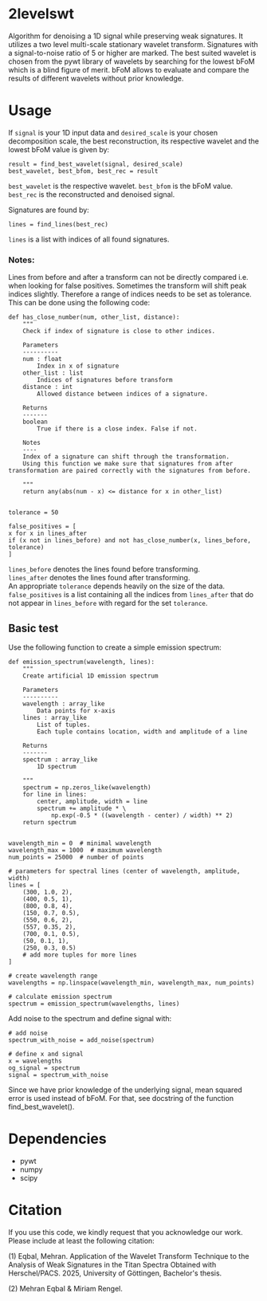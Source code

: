 # 2levelswt
Algorithm for denoising a 1D signal while preserving weak signatures. It utilizes a two level multi-scale stationary wavelet transform.
Signatures with a signal-to-noise ratio of 5 or higher are marked. The best suited wavelet is chosen from the pywt library of wavelets by searching for the lowest bFoM which is a blind figure of merit. bFoM allows to evaluate and compare the results of different wavelets without prior knowledge.

# Usage
If `signal` is your 1D input data and `desired_scale` is your chosen decomposition scale, the best reconstruction,  its respective wavelet and the lowest bFoM value is given by:

    result = find_best_wavelet(signal, desired_scale)
    best_wavelet, best_bfom, best_rec = result

`best_wavelet` is the respective wavelet.
`best_bfom` is the bFoM value.
`best_rec` is the reconstructed and denoised signal.

Signatures are found by:

    lines = find_lines(best_rec)

`lines` is a list with indices of all found signatures.

### Notes:

Lines from before and after a transform can not be directly compared i.e. when looking for false positives.
Sometimes the transform will shift peak indices slightly. Therefore a range of indices needs to be set as tolerance. This can be done using the following code:

    def has_close_number(num, other_list, distance):
        """
        Check if index of signature is close to other indices.

        Parameters
        ----------
        num : float
            Index in x of signature 
        other_list : list
            Indices of signatures before transform
        distance : int
            Allowed distance between indices of a signature.

        Returns
        -------
        boolean
            True if there is a close index. False if not.

        Notes
        ----
        Index of a signature can shift through the transformation.
        Using this function we make sure that signatures from after transformation are paired correctly with the signatures from before. 

        """
        return any(abs(num - x) <= distance for x in other_list)
        
        
    tolerance = 50
    
    false_positives = [
    x for x in lines_after
    if (x not in lines_before) and not has_close_number(x, lines_before, tolerance)
    ]

`lines_before` denotes the lines found before transforming.\
`lines_after` denotes the lines found after transforming.\
An appropriate `tolerance` depends heavily on the size of the data. \
`false_positives` is a list containing all the indices from `lines_after` that do not appear in `lines_before` with regard for the set `tolerance`.

    

## Basic test
Use the following function to create a simple emission spectrum:

    def emission_spectrum(wavelength, lines):
        """
        Create artificial 1D emission spectrum

        Parameters
        ----------
        wavelength : array_like
            Data points for x-axis
        lines : array_like
            List of tuples.
            Each tuple contains location, width and amplitude of a line

        Returns
        -------
        spectrum : array_like
            1D spectrum

        """
        spectrum = np.zeros_like(wavelength)
        for line in lines:
            center, amplitude, width = line
            spectrum += amplitude * \
                np.exp(-0.5 * ((wavelength - center) / width) ** 2)
        return spectrum


    wavelength_min = 0  # minimal wavelength
    wavelength_max = 1000  # maximum wavelength
    num_points = 25000  # number of points

    # parameters for spectral lines (center of wavelength, amplitude, width)
    lines = [
        (300, 1.0, 2),
        (400, 0.5, 1),
        (800, 0.8, 4),
        (150, 0.7, 0.5),
        (550, 0.6, 2),
        (557, 0.35, 2),
        (700, 0.1, 0.5),
        (50, 0.1, 1),
        (250, 0.3, 0.5)
        # add more tuples for more lines
    ]

    # create wavelength range
    wavelengths = np.linspace(wavelength_min, wavelength_max, num_points)

    # calculate emission spectrum
    spectrum = emission_spectrum(wavelengths, lines)

Add noise to the spectrum and define signal with:

    # add noise
    spectrum_with_noise = add_noise(spectrum)

    # define x and signal
    x = wavelengths
    og_signal = spectrum
    signal = spectrum_with_noise


Since we have prior knowledge of the underlying signal, mean squared error is used instead of bFoM.
For that, see docstring of the function find_best_wavelet().




# Dependencies
- pywt
- numpy 
- scipy

# Citation
If you use this code, we kindly request that you acknowledge our work. Please include at least the following citation:

(1) Eqbal, Mehran. Application of the Wavelet Transform Technique to the Analysis of Weak Signatures in the Titan Spectra Obtained with Herschel/PACS. 2025, University of Göttingen, Bachelor's thesis.

(2) Mehran Eqbal & Miriam Rengel.
  
